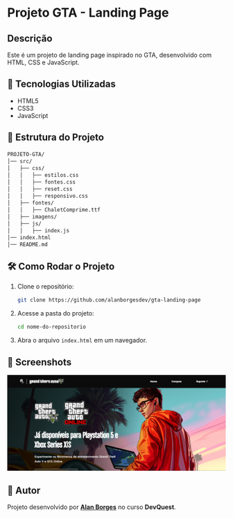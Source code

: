 # Projeto GTA - Landing Page

## Descrição

Este é um projeto de landing page inspirado no GTA, desenvolvido com HTML, CSS e JavaScript.

## 📌 Tecnologias Utilizadas

- HTML5
- CSS3
- JavaScript

## 📂 Estrutura do Projeto

```
PROJETO-GTA/
│── src/
│   ├── css/
│   │   ├── estilos.css
│   │   ├── fontes.css
│   │   ├── reset.css
│   │   ├── responsivo.css
│   ├── fontes/
│   │   ├── ChaletComprime.ttf
│   ├── imagens/
│   ├── js/
│   │   ├── index.js
│── index.html
│── README.md
```

## 🛠 Como Rodar o Projeto

1. Clone o repositório:
   ```sh
   git clone https://github.com/alanborgesdev/gta-landing-page
   ```
2. Acesse a pasta do projeto:
   ```sh
   cd nome-do-repositorio
   ```
3. Abra o arquivo `index.html` em um navegador.

## 📸 Screenshots

![Preview do Projeto](./src/imagens/preview.png)

## 📌 Autor  

Projeto desenvolvido por **[Alan Borges](https://github.com/alanborgesdev)** no curso **DevQuest**. 